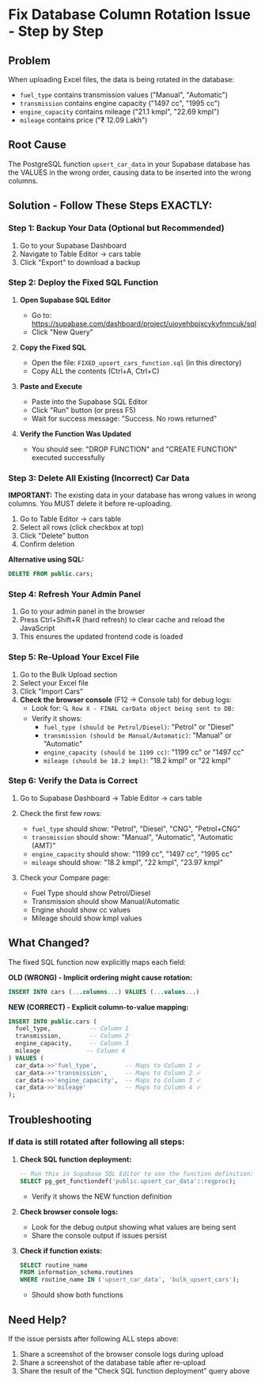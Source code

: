 # Fix Database Column Rotation Issue - Step by Step

## Problem
When uploading Excel files, the data is being rotated in the database:
- `fuel_type` contains transmission values ("Manual", "Automatic")
- `transmission` contains engine capacity ("1497 cc", "1995 cc")
- `engine_capacity` contains mileage ("21.1 kmpl", "22.69 kmpl")
- `mileage` contains price ("₹ 12.09 Lakh")

## Root Cause
The PostgreSQL function `upsert_car_data` in your Supabase database has the VALUES in the wrong order, causing data to be inserted into the wrong columns.

## Solution - Follow These Steps EXACTLY:

### Step 1: Backup Your Data (Optional but Recommended)
1. Go to your Supabase Dashboard
2. Navigate to Table Editor → cars table
3. Click "Export" to download a backup

### Step 2: Deploy the Fixed SQL Function

1. **Open Supabase SQL Editor**
   - Go to: https://supabase.com/dashboard/project/uioyehbpjxcykvfnmcuk/sql
   - Click "New Query"

2. **Copy the Fixed SQL**
   - Open the file: `FIXED_upsert_cars_function.sql` (in this directory)
   - Copy ALL the contents (Ctrl+A, Ctrl+C)

3. **Paste and Execute**
   - Paste into the Supabase SQL Editor
   - Click "Run" button (or press F5)
   - Wait for success message: "Success. No rows returned"

4. **Verify the Function Was Updated**
   - You should see: "DROP FUNCTION" and "CREATE FUNCTION" executed successfully

### Step 3: Delete All Existing (Incorrect) Car Data

**IMPORTANT:** The existing data in your database has wrong values in wrong columns. You MUST delete it before re-uploading.

1. Go to Table Editor → cars table
2. Select all rows (click checkbox at top)
3. Click "Delete" button
4. Confirm deletion

**Alternative using SQL:**
```sql
DELETE FROM public.cars;
```

### Step 4: Refresh Your Admin Panel

1. Go to your admin panel in the browser
2. Press Ctrl+Shift+R (hard refresh) to clear cache and reload the JavaScript
3. This ensures the updated frontend code is loaded

### Step 5: Re-Upload Your Excel File

1. Go to the Bulk Upload section
2. Select your Excel file
3. Click "Import Cars"
4. **Check the browser console** (F12 → Console tab) for debug logs:
   - Look for: `🔍 Row X - FINAL carData object being sent to DB:`
   - Verify it shows:
     - `fuel_type (should be Petrol/Diesel)`: "Petrol" or "Diesel"
     - `transmission (should be Manual/Automatic)`: "Manual" or "Automatic"
     - `engine_capacity (should be 1199 cc)`: "1199 cc" or "1497 cc"
     - `mileage (should be 18.2 kmpl)`: "18.2 kmpl" or "22 kmpl"

### Step 6: Verify the Data is Correct

1. Go to Supabase Dashboard → Table Editor → cars table
2. Check the first few rows:
   - `fuel_type` should show: "Petrol", "Diesel", "CNG", "Petrol+CNG"
   - `transmission` should show: "Manual", "Automatic", "Automatic (AMT)"
   - `engine_capacity` should show: "1199 cc", "1497 cc", "1995 cc"
   - `mileage` should show: "18.2 kmpl", "22 kmpl", "23.97 kmpl"

3. Check your Compare page:
   - Fuel Type should show Petrol/Diesel
   - Transmission should show Manual/Automatic
   - Engine should show cc values
   - Mileage should show kmpl values

## What Changed?

The fixed SQL function now explicitly maps each field:

**OLD (WRONG) - Implicit ordering might cause rotation:**
```sql
INSERT INTO cars (...columns...) VALUES (...values...)
```

**NEW (CORRECT) - Explicit column-to-value mapping:**
```sql
INSERT INTO public.cars (
  fuel_type,           -- Column 1
  transmission,        -- Column 2
  engine_capacity,     -- Column 3
  mileage             -- Column 4
) VALUES (
  car_data->>'fuel_type',        -- Maps to Column 1 ✓
  car_data->>'transmission',     -- Maps to Column 2 ✓
  car_data->>'engine_capacity',  -- Maps to Column 3 ✓
  car_data->>'mileage'           -- Maps to Column 4 ✓
);
```

## Troubleshooting

### If data is still rotated after following all steps:

1. **Check SQL function deployment:**
   ```sql
   -- Run this in Supabase SQL Editor to see the function definition:
   SELECT pg_get_functiondef('public.upsert_car_data'::regproc);
   ```
   - Verify it shows the NEW function definition

2. **Check browser console logs:**
   - Look for the debug output showing what values are being sent
   - Share the console output if issues persist

3. **Check if function exists:**
   ```sql
   SELECT routine_name
   FROM information_schema.routines
   WHERE routine_name IN ('upsert_car_data', 'bulk_upsert_cars');
   ```
   - Should show both functions

## Need Help?

If the issue persists after following ALL steps above:
1. Share a screenshot of the browser console logs during upload
2. Share a screenshot of the database table after re-upload
3. Share the result of the "Check SQL function deployment" query above

